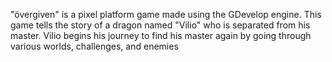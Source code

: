 "övergiven" is a pixel platform game made using the GDevelop engine. This game tells the story of a dragon named "Vilio" who is separated from his master. Vilio begins his journey to find his master again by going through various worlds, challenges, and enemies
